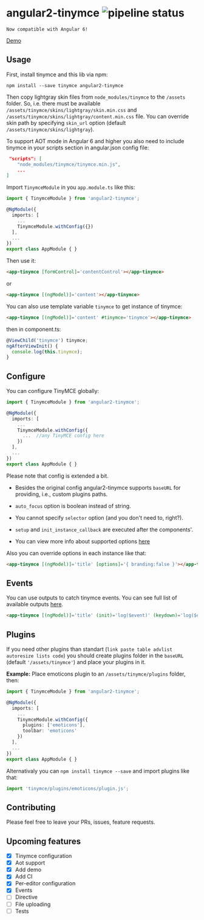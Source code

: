 # angular2-tinymce ![pipeline status](https://gitlab.com/Ledzz/angular2-tinymce/badges/master/pipeline.svg)

`Now compatible with Angular 6!`

[Demo](https://angular2-tinymce.surge.sh/)

## Usage

First, install tinymce and this lib via npm:
```
npm install --save tinymce angular2-tinymce
```

Then copy lightgray skin files from `node_modules/tinymce` to the `/assets` folder. So, i.e. there must be available `/assets/tinymce/skins/lightgray/skin.min.css` and `/assets/tinymce/skins/lightgray/content.min.css` file.
You can override skin path by specifying `skin_url` option (default `/assets/tinymce/skins/lightgray`).

To support AOT mode in Angular 6 and higher you also need to include tinymce in your scripts section in angular.json config file:
```json
 "scripts": [
    "node_modules/tinymce/tinymce.min.js",
    ...
]
```

Import `TinymceModule` in you `app.module.ts` like this:
```typescript
import { TinymceModule } from 'angular2-tinymce';

@NgModule({
  imports: [
    ...
    TinymceModule.withConfig({})
  ],
  ...
})
export class AppModule { }
```

Then use it:
```html
<app-tinymce [formControl]='contentControl'></app-tinymce>
```
or
```html
<app-tinymce [(ngModel)]='content'></app-tinymce>
```

You can also use template variable `tinymce` to get instance of tinymce:
```html
<app-tinymce [(ngModel)]='content' #tinymce='tinymce'></app-tinymce>
```
then in component.ts:
```typescript
@ViewChild('tinymce') tinymce;
ngAfterViewInit() {
  console.log(this.tinymce);
}
```

## Configure
You can configure TinyMCE globally:
```typescript
import { TinymceModule } from 'angular2-tinymce';

@NgModule({
  imports: [
    ...
    TinymceModule.withConfig({
      ...  //any TinyMCE config here
    })
  ],
  ...
})
export class AppModule { }
```
Please note that config is extended a bit.

- Besides the original config angular2-tinymce supports `baseURL` for providing, i.e., custom plugins paths.

- `auto_focus` option is boolean instead of string.
- You cannot specify `selector` option (and you don't need to, right?).
- `setup` and `init_instance_callback` are executed after the components'.
- You can view more info about supported options [here](tree/master/src/angular2-tinymce.config.interface.ts)

Also you can override options in each instance like that:
```html
<app-tinymce [(ngModel)]='title' [options]='{ branding:false }'></app-tinymce>
```

## Events
You can use outputs to catch tinymce events. You can see full list of available outputs [here](blob/master/projects/angular2-tinymce-lib/src/lib/angular2-tinymce-lib.component.ts#L37).
```html
<app-tinymce [(ngModel)]='title' (init)='log($event)' (keydown)='log($event)'></app-tinymce>
```

## Plugins
If you need other plugins than standart (`link paste table advlist autoresize lists code`) you should create plugins folder in the `baseURL` (default `'/assets/tinymce'`) and place your plugins in it.

**Example:** 
Place emoticons plugin to an `/assets/tinymce/plugins` folder, then:
```typescript
import { TinymceModule } from 'angular2-tinymce';

@NgModule({
  imports: [
    ...
    TinymceModule.withConfig({
      plugins: ['emoticons'],
      toolbar: 'emoticons'
    })
  ],
  ...
})
export class AppModule { }
```

Alternativaly you can `npm install tinymce --save` and import plugins like that:
```typescript
import 'tinymce/plugins/emoticons/plugin.js';
```

## Contributing
Please feel free to leave your PRs, issues, feature requests.

## Upcoming features
- [x] Tinymce configuration
- [x] Aot support
- [x] Add demo
- [x] Add CI
- [x] Per-editor configuration
- [x] Events
- [ ] Directive
- [ ] File uploading
- [ ] Tests
